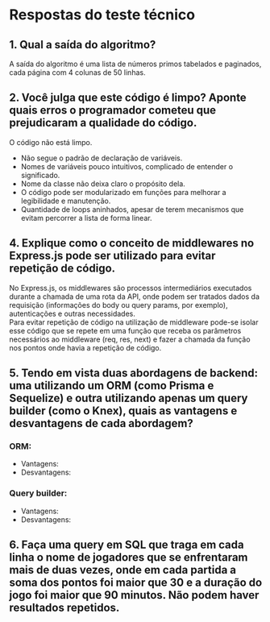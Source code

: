 # Respostas do teste técnico

## 1. Qual a saída do algoritmo?
A saída do algoritmo é uma lista de números primos tabelados e paginados, cada página com 4 colunas de 50 linhas.

## 2. Você julga que este código é limpo? Aponte quais erros o programador cometeu que prejudicaram a qualidade do código.
O código não está limpo.
- Não segue o padrão de declaração de variáveis.
- Nomes de variáveis pouco intuitivos, complicado de entender o significado.
- Nome da classe não deixa claro o propósito dela.
- O código pode ser modularizado em funções para melhorar a legibilidade e manutenção.
- Quantidade de loops aninhados, apesar de terem mecanismos que evitam percorrer a lista de forma linear.

## 4. Explique como o conceito de middlewares no Express.js pode ser utilizado para evitar repetição de código.
No Express.js, os middlewares são processos intermediários executados durante a chamada de uma rota da API, onde podem ser tratados dados da requisição (informações do body ou query params, por exemplo), autenticações e outras necessidades.\
Para evitar repetição de código na utilização de middleware pode-se isolar esse código que se repete em uma função que receba os parâmetros necessários ao middleware (req, res, next) e fazer a chamada da função nos pontos onde havia a repetição de código.

## 5. Tendo em vista duas abordagens de backend: uma utilizando um ORM (como Prisma e Sequelize) e outra utilizando apenas um query builder (como o Knex), quais as vantagens e desvantagens de cada abordagem?
### ORM:
- Vantagens:
- Desvantagens:

### Query builder:
- Vantagens:
- Desvantagens:

## 6. Faça uma query em SQL que traga em cada linha o nome de jogadores que se enfrentaram mais de duas vezes, onde em cada partida a soma dos pontos foi maior que 30 e a duração do jogo foi maior que 90 minutos. Não podem haver resultados repetidos.